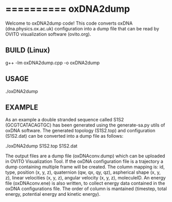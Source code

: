 ==========
oxDNA2dump
==========

Welcome to oxDNA2dump code!
This code converts oxDNA (dna.physics.ox.ac.uk) configuration into a dump file that can be read by OVITO visualization software (ovito.org). 


BUILD (Linux)
-------------
g++ -lm oxDNA2dump.cpp -o oxDNA2dump


USAGE
-----
./oxDNA2dump <oxDNAtopology> <oxDNAconfiguration>


EXAMPLE
-------
As an example a double stranded sequence called S1S2 (GCGTCATACAGTGC)
has been generated using the generate-sa.py utils of oxDNA software.
The generated topology (S1S2.top) and configuration (S1S2.dat) can be
converted into a dump file as follows:

./oxDNA2dump S1S2.top S1S2.dat 

The output files are a dump file (oxDNAconv.dump) which can be
uploaded in OVITO Visualization Tool. If the oxDNA configuration file
is a trajectory a dump containing multiple frame will be created. The
column mapping is: id, type, position (x, y, z), quaternion (qw, qx,
qy, qz), aspherical shape (x, y, z), linear velocities (x, y, z),
angular velocity (x, y, z), moleculeID.
An energy file (oxDNAconv.ene) is also written, to collect energy data
contained in the oxDNA configurations file. The order of column is
mantained (timestep, total energy, potential energy and kinetic energy). 